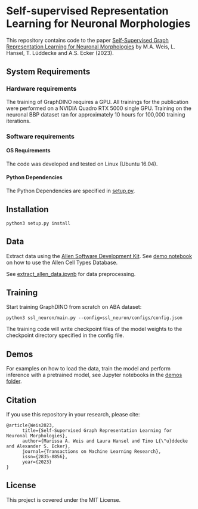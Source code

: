 # Self-supervised Representation Learning for Neuronal Morphologies

This repository contains code to the paper [Self-Supervised Graph Representation Learning for Neuronal Morphologies](https://openreview.net/forum?id=ThhMzfrd6r) by M.A. Weis, L. Hansel, T. Lüddecke and A.S. Ecker (2023).


## System Requirements
### Hardware requirements
The training of GraphDINO requires a GPU. All trainings for the publication were performed on a NVIDIA Quadro RTX 5000 single GPU. Training on the neuronal BBP dataset ran for approximately 10 hours for 100,000 training iterations.

### Software requirements
#### OS Requirements
The code was developed and tested on Linux (Ubuntu 16.04).

#### Python Dependencies
The Python Dependencies are specified in [setup.py](https://github.com/marissaweis/ssl_neuron/blob/main/setup.py).


## Installation
```
python3 setup.py install
```


## Data

Extract data using the [Allen Software Development Kit](http://alleninstitute.github.io/AllenSDK/cell_types.html). See [demo notebook](http://alleninstitute.github.io/AllenSDK/_static/examples/nb/cell_types.html#Cell-Morphology-Reconstructions) on how to use the Allen Cell Types Database.

See [extract_allen_data.ipynb](https://github.com/marissaweis/ssl_neuron/blob/main/ssl_neuron/data/extract_allen_data.ipynb) for data preprocessing.


## Training
Start training GraphDINO from scratch on ABA dataset:
```
python3 ssl_neuron/main.py --config=ssl_neuron/configs/config.json
```

The training code will write checkpoint files of the model weights to the checkpoint directory specified in the config file.


## Demos
For examples on how to load the data, train the model and perform inference with a pretrained model, see Jupyter notebooks in the [demos folder](https://github.com/marissaweis/ssl_neuron/tree/main/ssl_neuron/demos).


## Citation

If you use this repository in your research, please cite:
```
@article{Weis2023,
      title={Self-Supervised Graph Representation Learning for Neuronal Morphologies},
      author={Marissa A. Weis and Laura Hansel and Timo L{\"u}ddecke and Alexander S. Ecker},
      journal={Transactions on Machine Learning Research},
      issn={2835-8856},
      year={2023}
}
```


## License
This project is covered under the MIT License.
